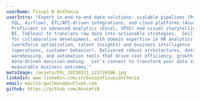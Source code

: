 ```yaml
---
userName: Fisuyi B Anthonia
userIntro: "Expert in end-to-end data solutions: scalable pipelines (Python,
  SQL, Airflow), ETL/API-driven integrations, and cloud platforms (Azure/GCP).
  Proficient in advanced analytics (Excel, SPSS) and visual storytelling (Power
  BI, Tableau) to translate raw data into actionable strategies.  Skilled in Git
  for collaborative development, with domain expertise in HR analytics
  (workforce optimization, talent insights) and business intelligence
  (operations, customer behavior). Delivered robust architectures, data
  warehousing, and automation tools that drive cost efficiency, growth, and
  data-driven decision-making.  Let’s connect to transform your data into
  measurable business outcomes."
metaImage: /assets/PXL_20250321_221726306.jpg
linkedin: www.linkedin.com/in/busayofisuyianthonia
email: mailto:gwitmona@outlook.com
github: https://github.com/AnnieFiB
---
```

